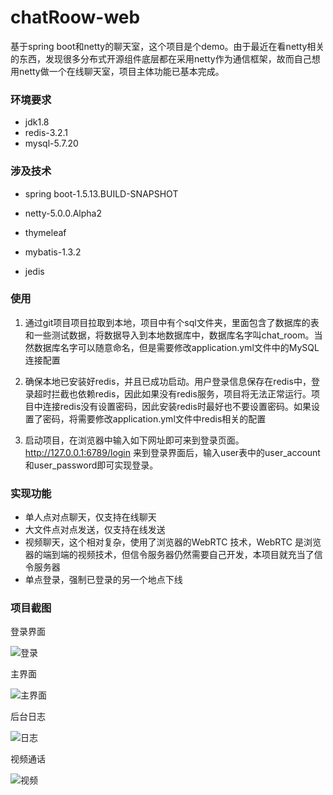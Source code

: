 # chatRoow-web
基于spring boot和netty的聊天室，这个项目是个demo。由于最近在看netty相关的东西，发现很多分布式开源组件底层都在采用netty作为通信框架，故而自己想用netty做一个在线聊天室，项目主体功能已基本完成。

### 环境要求

- jdk1.8
- redis-3.2.1
- mysql-5.7.20

### 涉及技术

- spring boot-1.5.13.BUILD-SNAPSHOT

- netty-5.0.0.Alpha2

- thymeleaf

- mybatis-1.3.2

- jedis

### 使用

1. 通过git项目项目拉取到本地，项目中有个sql文件夹，里面包含了数据库的表和一些测试数据，将数据导入到本地数据库中，数据库名字叫chat_room。当然数据库名字可以随意命名，但是需要修改application.yml文件中的MySQL连接配置

2. 确保本地已安装好redis，并且已成功启动。用户登录信息保存在redis中，登录超时拦截也依赖redis，因此如果没有redis服务，项目将无法正常运行。项目中连接redis没有设置密码，因此安装redis时最好也不要设置密码。如果设置了密码，将需要修改application.yml文件中redis相关的配置

3. 启动项目，在浏览器中输入如下网址即可来到登录页面。http://127.0.0.1:6789/login  来到登录界面后，输入user表中的user_account和user_password即可实现登录。

### 实现功能

- 单人点对点聊天，仅支持在线聊天
- 大文件点对点发送，仅支持在线发送
- 视频聊天，这个相对复杂，使用了浏览器的WebRTC 技术，WebRTC 是浏览器的端到端的视频技术，但信令服务器仍然需要自己开发，本项目就充当了信令服务器
- 单点登录，强制已登录的另一个地点下线

### 项目截图

登录界面

![登录](https://github.com/lushunjian/chatroom-web/image/chat-room5.png)

主界面

![主界面](https://github.com/lushunjian/chatroom-web/image/chat-room6.png)

后台日志

![日志](https://github.com/lushunjian/chatroom-web/image/chat-room.png)

视频通话

![视频](https://github.com/lushunjian/chatroom-web/image/chat-room3.png)